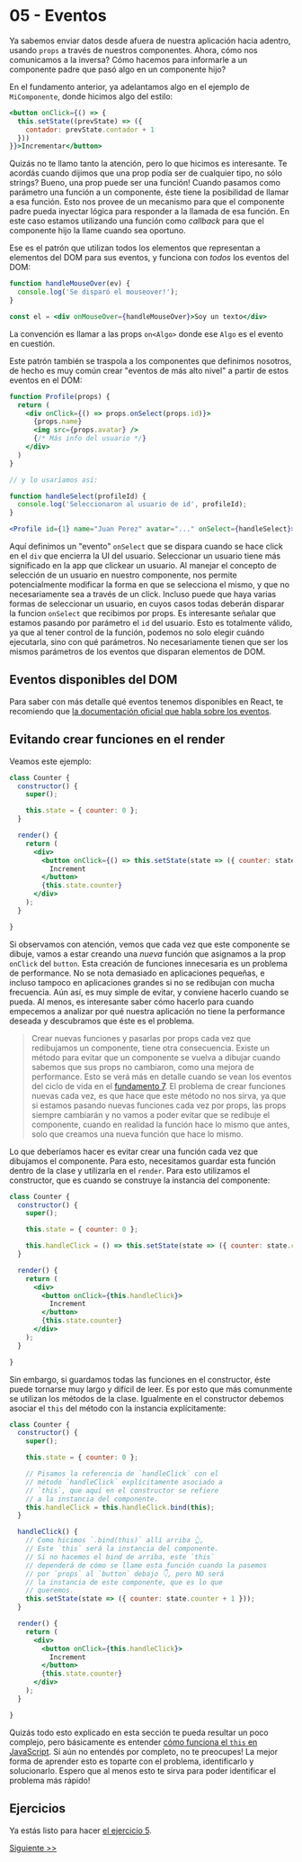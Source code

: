 # 05 - Eventos

Ya sabemos enviar datos desde afuera de nuestra aplicación hacia adentro, usando `props` a través de nuestros componentes. Ahora, cómo nos comunicamos a la inversa? Cómo hacemos para informarle a un componente padre que pasó algo en un componente hijo?

En el fundamento anterior, ya adelantamos algo en el ejemplo de `MiComponente`, donde hicimos algo del estilo:

```jsx
<button onClick={() => {
  this.setState((prevState) => ({
    contador: prevState.contador + 1
  }))
}}>Incrementar</button>
```

Quizás no te llamo tanto la atención, pero lo que hicimos es interesante. Te acordás cuando dijimos que una prop podía ser de cualquier tipo, no sólo strings? Bueno, una prop puede ser una función! Cuando pasamos como parámetro una función a un componente, éste tiene la posibilidad de llamar a esa función. Esto nos provee de un mecanismo para que el componente padre pueda inyectar lógica para responder a la llamada de esa función. En este caso estamos utilizando una función como _callback_ para que el componente hijo la llame cuando sea oportuno.

Ese es el patrón que utilizan todos los elementos que representan a elementos del DOM para sus eventos, y funciona con _todos_ los eventos del DOM:

```jsx
function handleMouseOver(ev) {
  console.log('Se disparó el mouseover!');
}

const el = <div onMouseOver={handleMouseOver}>Soy un texto</div>
```

La convención es llamar a las props `on<Algo>` donde ese `Algo` es el evento en cuestión.

Este patrón también se traspola a los componentes que definimos nosotros, de hecho es muy común crear "eventos de más alto nivel" a partir de estos eventos en el DOM:


```jsx
function Profile(props) {
  return (
    <div onClick={() => props.onSelect(props.id)}>
      {props.name}
      <img src={props.avatar} />
      {/* Más info del usuario */}
    </div>
  )
}

// y lo usaríamos así:

function handleSelect(profileId) {
  console.log('Seleccionaron al usuario de id', profileId);
}

<Profile id={1} name="Juan Perez" avatar="..." onSelect={handleSelect}>
```

Aquí definimos un "evento" `onSelect` que se dispara cuando se hace click en el `div` que encierra la UI del usuario. Seleccionar un usuario tiene más significado en la app que clickear un usuario. Al manejar el concepto de selección de un usuario en nuestro componente, nos permite potencialmente modificar la forma en que se selecciona el mismo, y que no necesariamente sea a través de un click. Incluso puede que haya varias formas de seleccionar un usuario, en cuyos casos todas deberán disparar la funcion `onSelect` que recibimos por props. Es interesante señalar que estamos pasando por parámetro el `id` del usuario. Esto es totalmente válido, ya que al tener control de la función, podemos no solo elegir cuándo ejecutarla, sino con qué parámetros. No necesariamente tienen que ser los mismos parámetros de los eventos que disparan elementos de DOM.

## Eventos disponibles del DOM

Para saber con más detalle qué eventos tenemos disponibles en React, te recomiendo que [la documentación oficial que habla sobre los eventos](https://facebook.github.io/react/docs/events.html).

## Evitando crear funciones en el render

Veamos este ejemplo:

```jsx
class Counter {
  constructor() {
    super();

    this.state = { counter: 0 };
  }

  render() {
    return (
      <div>
        <button onClick={() => this.setState(state => ({ counter: state.counter + 1 }))}>
          Increment
        </button>
        {this.state.counter}
      </div>
    );
  }

}
```

Si observamos con atención, vemos que cada vez que este componente se dibuje, vamos a estar creando una _nueva_ función que asignamos a la prop `onClick` del `button`. Esta creación de funciones innecesaria es un problema de performance. No se nota demasiado en aplicaciones pequeñas, e incluso tampoco en aplicaciones grandes si no se redibujan con mucha frecuencia. Aún así, es muy simple de evitar, y conviene hacerlo cuando se pueda. Al menos, es interesante saber cómo hacerlo para cuando empecemos a analizar por qué nuestra aplicación no tiene la performance deseada y descubramos que éste es el problema.

> Crear nuevas funciones y pasarlas por props cada vez que redibujamos un componente, tiene otra consecuencia. Existe un método para evitar que un componente se vuelva a dibujar cuando sabemos que sus props no cambiaron, como una mejora de performance. Esto se verá más en detalle cuando se vean los eventos del ciclo de vida en el [fundamento 7](./07-ciclo-de-vida.md). El problema de crear funciones nuevas cada vez, es que hace que este método no nos sirva, ya que si estamos pasando nuevas funciones cada vez por props, las props siempre cambiarán y no vamos a poder evitar que se redibuje el componente, cuando en realidad la función hace lo mismo que antes, solo que creamos una nueva función que hace lo mismo.

Lo que deberíamos hacer es evitar crear una función cada vez que dibujamos el componente. Para esto, necesitamos guardar esta función dentro de la clase y utilizarla en el `render`. Para esto utilizamos el constructor, que es cuando se construye la instancia del componente:

```jsx
class Counter {
  constructor() {
    super();

    this.state = { counter: 0 };

    this.handleClick = () => this.setState(state => ({ counter: state.counter + 1 }));
  }

  render() {
    return (
      <div>
        <button onClick={this.handleClick}>
          Increment
        </button>
        {this.state.counter}
      </div>
    );
  }

}
```

Sin embargo, si guardamos todas las funciones en el constructor, éste puede tornarse muy largo y difícil de leer. Es por esto que más comunmente se utilizan los métodos de la clase. Igualmente en el constructor debemos asociar el `this` del método con la instancia explícitamente:

```jsx
class Counter {
  constructor() {
    super();

    this.state = { counter: 0 };

    // Pisamos la referencia de `handleClick` con el
    // método `handleClick` explícitamente asociado a
    // `this`, que aquí en el constructor se refiere
    // a la instancia del componente.
    this.handleClick = this.handleClick.bind(this);
  }

  handleClick() {
    // Como hicimos `.bind(this)` allí arriba 👆,
    // Este `this` será la instancia del componente.
    // Si no hacemos el bind de arriba, este `this`
    // dependerá de cómo se llame esta función cuando la pasemos
    // por `props` al `button` debajo 👇, pero NO será
    // la instancia de este componente, que es lo que
    // queremos.
    this.setState(state => ({ counter: state.counter + 1 }));
  }

  render() {
    return (
      <div>
        <button onClick={this.handleClick}>
          Increment
        </button>
        {this.state.counter}
      </div>
    );
  }

}
```

Quizás todo esto explicado en esta sección te pueda resultar un poco complejo, pero básicamente es entender [cómo funciona el `this` en JavaScript](https://developer.mozilla.org/es/docs/Web/JavaScript/Referencia/Operadores/this). Si aún no entendés por completo, no te preocupes! La mejor forma de aprender esto es toparte con el problema, identificarlo y solucionarlo. Espero que al menos esto te sirva para poder identificar el problema más rápido!

## Ejercicios

Ya estás listo para hacer [el ejercicio 5](http://localhost:3000/fundamentos/5).


[Siguiente >>](./06-listas.md)